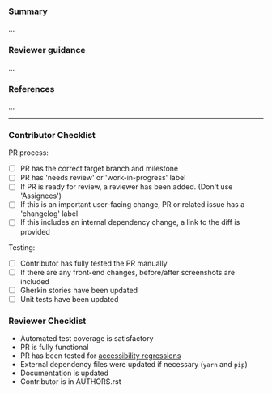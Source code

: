 <!--
 1. Following guidance below, replace …'s with your own words
 2. After saving the PR, tick of completed checklist items
 3. Skip checklist items that are not applicable or not necessary
 4. Delete instruction/comment blocks
-->

### Summary
<!--
 * description of the change
 * manual verification steps performed
 * screenshots if the PR affects the UI
-->

…

### Reviewer guidance
<!--
 * how can a reviewer test these changes?
 * are there any risky areas that deserve extra testing
-->

…

### References
<!--
 * references to related issues and PRs
 * links to mockups or specs for new features
 * links to the diffs for any dependency updates, e.g. in iceqube or the perseus plugin
-->

…

----

### Contributor Checklist


PR process:

- [ ] PR has the correct target branch and milestone
- [ ] PR has 'needs review' or 'work-in-progress' label
- [ ] If PR is ready for review, a reviewer has been added. (Don't use 'Assignees')
- [ ] If this is an important user-facing change, PR or related issue has a 'changelog' label
- [ ] If this includes an internal dependency change, a link to the diff is provided

Testing:

- [ ] Contributor has fully tested the PR manually
- [ ] If there are any front-end changes, before/after screenshots are included
- [ ] Gherkin stories have been updated
- [ ] Unit tests have been updated

### Reviewer Checklist

- Automated test coverage is satisfactory
- PR is fully functional
- PR has been tested for [accessibility regressions](http://kolibri-dev.readthedocs.io/en/develop/manual_testing.html#accessibility-a11y-testing)
- External dependency files were updated if necessary (`yarn` and `pip`)
- Documentation is updated
- Contributor is in AUTHORS.rst
